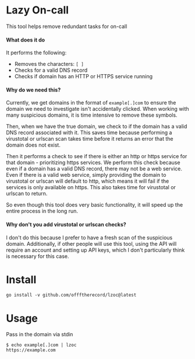 # Lazy On-call

This tool helps remove redundant tasks for on-call

#### What does it do
It performs the following:
- Removes the characters: `[ ]`
- Checks for a valid DNS record
- Checks if domain has an HTTP or HTTPS service running

#### Why do we need this?
Currently, we get domains in the format of `example[.]com` to ensure the domain we need to investigate isn't accidentally clicked. When working with many suspicious domains, it is time intensive to remove these symbols. 

Then, when we have the true domain, we check to if the domain has a valid DNS record associated with it. This saves time because performing a virustotal or urlscan scan takes time before it returns an error that the domain does not exist. 

Then it performs a check to see if there is either an http or https service for that domain - prioritizing https services. We perform this check because even if a domain has a valid DNS record, there may not be a web service. Even if there is a valid web service, simply providing the domain to virustotal or urlscan will default to http, which means it will fail if the services is only available on https. This also takes time for virustotal or urlscan to return.

So even though this tool does very basic functionality, it will speed up the entire process in the long run.

#### Why don't you add virustotal or urlscan checks?
I don't do this because I prefer to have a fresh scan of the suspicious domain. Additionally, if other people will use this tool, using the API will require an account and setting up API keys, which I don't particularly think is necessary for this case.

# Install 
```
go install -v github.com/offftherecord/lzoc@latest
```

# Usage
Pass in the domain via stdin
```
$ echo example[.]com | lzoc
https://example.com
```